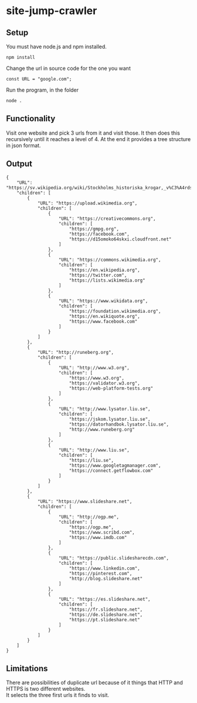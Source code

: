# site-jump-crawler

## Setup
You must have node.js and npm installed.
```
npm install
```
Change the url in source code for the one you want
```
const URL = "google.com";
```
Run the program, in the folder
```
node .
```


## Functionality
Visit one website and pick 3 urls from it and visit those. It then does this recursively until it reaches a level of 4. At the end it provides a tree structure in json format.

## Output
```
{
    "URL": "https://sv.wikipedia.org/wiki/Stockholms_historiska_krogar,_v%C3%A4rdshus_och_restauranger",
    "children": [
        {
            "URL": "https://upload.wikimedia.org",
            "children": [
                {
                    "URL": "https://creativecommons.org",
                    "children": [
                        "https://gmpg.org",
                        "https://facebook.com",
                        "https://d15omoko64skxi.cloudfront.net"
                    ]
                },
                {
                    "URL": "https://commons.wikimedia.org",
                    "children": [
                        "https://en.wikipedia.org",
                        "https://twitter.com",
                        "https://lists.wikimedia.org"
                    ]
                },
                {
                    "URL": "https://www.wikidata.org",
                    "children": [
                        "https://foundation.wikimedia.org",
                        "https://en.wikiquote.org",
                        "https://www.facebook.com"
                    ]
                }
            ]
        },
        {
            "URL": "http://runeberg.org",
            "children": [
                {
                    "URL": "http://www.w3.org",
                    "children": [
                        "https://www.w3.org",
                        "https://validator.w3.org",
                        "https://web-platform-tests.org"
                    ]
                },
                {
                    "URL": "http://www.lysator.liu.se",
                    "children": [
                        "https://jskom.lysator.liu.se",
                        "https://datorhandbok.lysator.liu.se",
                        "http://www.runeberg.org"
                    ]
                },
                {
                    "URL": "http://www.liu.se",
                    "children": [
                        "https://liu.se",
                        "https://www.googletagmanager.com",
                        "https://connect.getflowbox.com"
                    ]
                }
            ]
        },
        {
            "URL": "https://www.slideshare.net",
            "children": [
                {
                    "URL": "http://ogp.me",
                    "children": [
                        "https://ogp.me",
                        "https://www.scribd.com",
                        "https://www.imdb.com"
                    ]
                },
                {
                    "URL": "https://public.slidesharecdn.com",
                    "children": [
                        "https://www.linkedin.com",
                        "https://pinterest.com",
                        "http://blog.slideshare.net"
                    ]
                },
                {
                    "URL": "https://es.slideshare.net",
                    "children": [
                        "https://fr.slideshare.net",
                        "https://de.slideshare.net",
                        "https://pt.slideshare.net"
                    ]
                }
            ]
        }
    ]
}
```

## Limitations
There are possibilities of duplicate url because of it things that HTTP and HTTPS is two different websites.  
It selects the three first urls it finds to visit.


 

